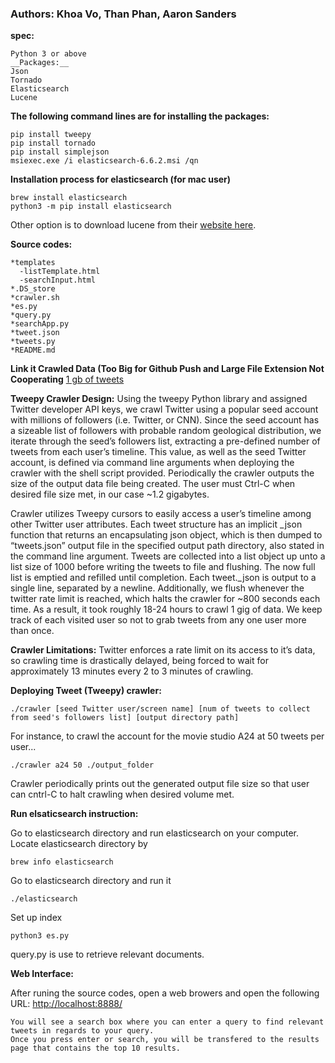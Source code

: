 ### Authors: Khoa Vo, Than Phan, Aaron Sanders


__spec:__ 
``` 
Python 3 or above
__Packages:__
Json
Tornado
Elasticsearch
Lucene
```


__The following command lines are for installing the packages:__
```
pip install tweepy
pip install tornado
pip install simplejson
msiexec.exe /i elasticsearch-6.6.2.msi /qn
```

__Installation process for elasticsearch (for mac user)__
```
brew install elasticsearch
python3 -m pip install elasticsearch
```

Other option is to download lucene from their [website here](https://lucene.apache.org/core/2_9_4/demo.html).


__Source codes:__
```
*templates
  -listTemplate.html
  -searchInput.html
*.DS_store
*crawler.sh
*es.py
*query.py
*searchApp.py
*tweet.json
*tweets.py
*README.md
```

__Link it Crawled Data (Too Big for Github Push and Large File Extension Not Cooperating__
[1 gb of tweets](https://drive.google.com/drive/folders/1VwIa-oE8e6SWdFsaZISS0w1meiDyBbkq?usp=sharing)

__Tweepy Crawler Design:__
Using the tweepy Python library and assigned Twitter developer API keys, we crawl Twitter using a popular seed account with millions of followers (i.e. Twitter, or CNN). Since the seed account has a sizeable list of followers with probable random geological distribution, we iterate through the seed’s followers list, extracting a pre-defined number of tweets from each user’s timeline. This value, as well as the seed Twitter account, is defined via command line arguments when deploying the crawler with the shell script provided. Periodically the crawler outputs the size of the output data file being created. The user must Ctrl-C when desired file size met, in our case ~1.2 gigabytes.

Crawler utilizes Tweepy cursors to easily access a user’s timeline among other Twitter user attributes. Each tweet structure has an implicit _json function that returns an encapsulating json object, which is then dumped to “tweets.json” output file in the specified output path directory, also stated in the command line argument. Tweets are collected into a list object up unto a list size of 1000 before writing the tweets to file and flushing. The now full list is emptied and refilled until completion. Each tweet._json is output to a single line, separated by a newline. Additionally, we flush whenever the twitter rate limit is reached, which halts the crawler for ~800 seconds each time. As a result, it took roughly 18-24 hours to crawl 1 gig of data. We keep track of each visited user so not to grab tweets from any one user more than once.

__Crawler Limitations:__
Twitter enforces a rate limit on its access to it’s data, so crawling time is drastically delayed, being forced to wait for approximately 13 minutes every 2 to 3 minutes of crawling. 


__Deploying Tweet (Tweepy) crawler:__
```
./crawler [seed Twitter user/screen name] [num of tweets to collect from seed's followers list] [output directory path]
```
For instance, to crawl the account for the movie studio A24 at 50 tweets per user...
```
./crawler a24 50 ./output_folder
```
Crawler periodically prints out the generated output file size so that user can cntrl-C to halt crawling when desired volume met.


__Run elsaticsearch instruction:__

Go to elasticsearch directory and run elasticsearch on your computer.
Locate elasticsearch directory by
```
brew info elasticsearch
```
Go to elasticsearch directory and run it
```
./elasticsearch
```
Set up index
```
python3 es.py
```
query.py is use to retrieve relevant documents.

__Web Interface:__

After runing the source codes, open a web browers and open the following URL:
[http://localhost:8888/](http://localhost:8888/)
```
You will see a search box where you can enter a query to find relevant tweets in regards to your query.
Once you press enter or search, you will be transfered to the results page that contains the top 10 results.
```
